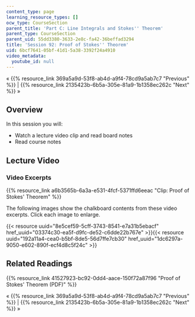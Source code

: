 ```yaml
---
content_type: page
learning_resource_types: []
ocw_type: CourseSection
parent_title: 'Part C: Line Integrals and Stokes'' Theorem'
parent_type: CourseSection
parent_uid: 55dd3380-3633-2e8c-fa42-36beffad3294
title: 'Session 92: Proof of Stokes'' Theorem'
uid: 6bcf7641-05bf-41d1-5a38-3392f24a4910
video_metadata:
  youtube_id: null
---
```


« {{% resource_link 369a5a9d-53f8-ab4d-a9f4-78cd9a5ab7c7 "Previous" %}} | {{% resource_link 2135423b-6b5a-305e-81a9-1b1358ec262c "Next" %}} »

Overview
--------

In this session you will:

*   Watch a lecture video clip and read board notes
*   Read course notes

Lecture Video
-------------

### Video Excerpts

{{% resource_link a6b3565b-6a3a-e531-4fcf-5371ffd6eeac "Clip: Proof of Stokes' Theorem" %}}

The following images show the chalkboard contents from these video excerpts. Click each image to enlarge.

{{< resource uuid="8e5cef59-5cff-3743-8541-e7a31b5ebacf" href_uuid="03374c30-ea5f-d9fc-de52-c6dde22b767e" >}}{{< resource uuid="192a11a4-cea0-b5bf-8de5-56d7ffe7cb30" href_uuid="1dc6297a-9050-e602-890f-ecf4d8c5f24c" >}}

Related Readings
----------------

{{% resource_link 41527923-bc92-0dd4-aace-150f72a87f96 "Proof of Stokes' Theorem (PDF)" %}}

« {{% resource_link 369a5a9d-53f8-ab4d-a9f4-78cd9a5ab7c7 "Previous" %}} | {{% resource_link 2135423b-6b5a-305e-81a9-1b1358ec262c "Next" %}} »